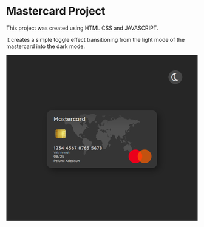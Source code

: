 # Mastercard Project

This project was created using HTML CSS and JAVASCRIPT.

It creates a simple toggle effect transitioning from the light mode of the mastercard into the dark mode.

<img src="images\project_mastercad_dark_mode.png" alt="">
